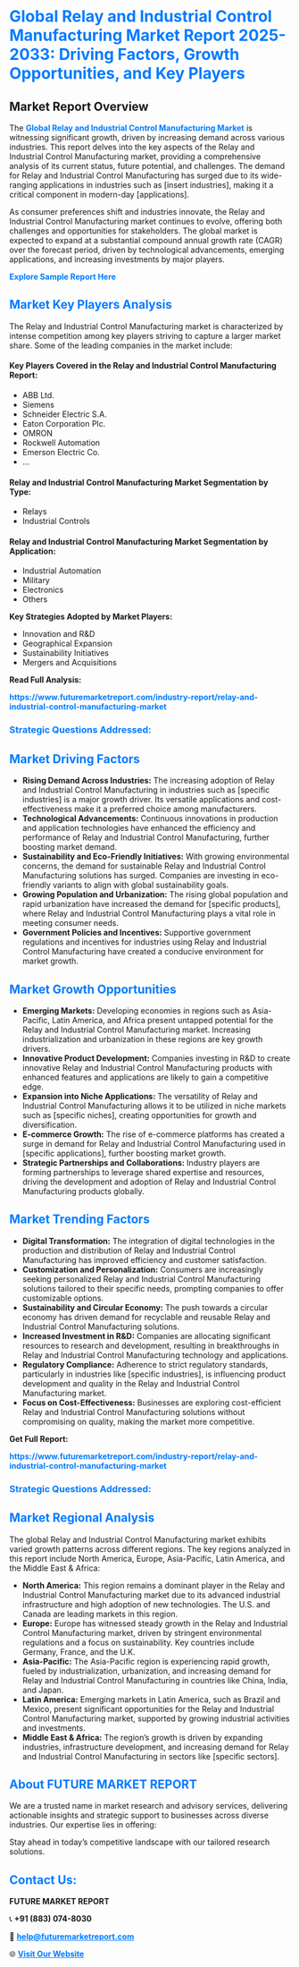 <h1 style="color: #007BFF;">Global Relay and Industrial Control Manufacturing Market Report 2025-2033: Driving Factors, Growth Opportunities, and Key Players</h1>

<section id="overview">
<h2>Market Report Overview</h2>
<p>The <a href="https://www.futuremarketreport.com/industry-report/relay-and-industrial-control-manufacturing-market" style="color: #007BFF; text-decoration: none;"><strong>Global Relay and Industrial Control Manufacturing Market</strong></a> is witnessing significant growth, driven by increasing demand across various industries. This report delves into the key aspects of the Relay and Industrial Control Manufacturing market, providing a comprehensive analysis of its current status, future potential, and challenges. The demand for Relay and Industrial Control Manufacturing has surged due to its wide-ranging applications in industries such as [insert industries], making it a critical component in modern-day [applications].</p>
<p>As consumer preferences shift and industries innovate, the Relay and Industrial Control Manufacturing market continues to evolve, offering both challenges and opportunities for stakeholders. The global market is expected to expand at a substantial compound annual growth rate (CAGR) over the forecast period, driven by technological advancements, emerging applications, and increasing investments by major players.</p>
</section>

<section id="overview">
<p><a href="https://www.futuremarketreport.com/request-sample/reportId=106123" style="color: #007BFF; text-decoration: none;"><strong>Explore Sample Report Here</strong></a></p>
</section>

<section id="key-players">
<h2 style="color: #007BFF;">Market Key Players Analysis</h2>
<p>The Relay and Industrial Control Manufacturing market is characterized by intense competition among key players striving to capture a larger market share. Some of the leading companies in the market include:</p>
<h4>Key Players Covered in the Relay and Industrial Control Manufacturing Report:</h4>
<ul><li>ABB Ltd.</li><li>Siemens</li><li>Schneider Electric S.A.</li><li>Eaton Corporation Plc.</li><li>OMRON</li><li>Rockwell Automation</li><li>Emerson Electric Co.</li><li>...</li></ul>
<h4>Relay and Industrial Control Manufacturing Market Segmentation by Type:</h4>
<ul><li>Relays</li><li>Industrial Controls</li></ul>

<h4>Relay and Industrial Control Manufacturing Market Segmentation by Application:</h4>
<ul><li>Industrial Automation</li><li>Military</li><li>Electronics</li><li>Others</li></ul>
<p><strong>Key Strategies Adopted by Market Players:</strong></p>
<ul>
<li>Innovation and R&D</li>
<li>Geographical Expansion</li>
<li>Sustainability Initiatives</li>
<li>Mergers and Acquisitions</li>
</ul>
</section>

<section>
<p><strong>Read Full Analysis: </strong></p><a href="https://www.futuremarketreport.com/industry-report/relay-and-industrial-control-manufacturing-market" style="color: #007BFF; text-decoration: none;"><strong>https://www.futuremarketreport.com/industry-report/relay-and-industrial-control-manufacturing-market</strong></a>
<h3 style="color: #007BFF;">Strategic Questions Addressed:</h3>
</section>

<section id="driving-factors">
<h2 style="color: #007BFF;">Market Driving Factors</h2>
<ul>
<li><strong>Rising Demand Across Industries:</strong> The increasing adoption of Relay and Industrial Control Manufacturing in industries such as [specific industries] is a major growth driver. Its versatile applications and cost-effectiveness make it a preferred choice among manufacturers.</li>
<li><strong>Technological Advancements:</strong> Continuous innovations in production and application technologies have enhanced the efficiency and performance of Relay and Industrial Control Manufacturing, further boosting market demand.</li>
<li><strong>Sustainability and Eco-Friendly Initiatives:</strong> With growing environmental concerns, the demand for sustainable Relay and Industrial Control Manufacturing solutions has surged. Companies are investing in eco-friendly variants to align with global sustainability goals.</li>
<li><strong>Growing Population and Urbanization:</strong> The rising global population and rapid urbanization have increased the demand for [specific products], where Relay and Industrial Control Manufacturing plays a vital role in meeting consumer needs.</li>
<li><strong>Government Policies and Incentives:</strong> Supportive government regulations and incentives for industries using Relay and Industrial Control Manufacturing have created a conducive environment for market growth.</li>
</ul>
</section>

<section id="growth-opportunities">
<h2 style="color: #007BFF;">Market Growth Opportunities</h2>
<ul>
<li><strong>Emerging Markets:</strong> Developing economies in regions such as Asia-Pacific, Latin America, and Africa present untapped potential for the Relay and Industrial Control Manufacturing market. Increasing industrialization and urbanization in these regions are key growth drivers.</li>
<li><strong>Innovative Product Development:</strong> Companies investing in R&D to create innovative Relay and Industrial Control Manufacturing products with enhanced features and applications are likely to gain a competitive edge.</li>
<li><strong>Expansion into Niche Applications:</strong> The versatility of Relay and Industrial Control Manufacturing allows it to be utilized in niche markets such as [specific niches], creating opportunities for growth and diversification.</li>
<li><strong>E-commerce Growth:</strong> The rise of e-commerce platforms has created a surge in demand for Relay and Industrial Control Manufacturing used in [specific applications], further boosting market growth.</li>
<li><strong>Strategic Partnerships and Collaborations:</strong> Industry players are forming partnerships to leverage shared expertise and resources, driving the development and adoption of Relay and Industrial Control Manufacturing products globally.</li>
</ul>
</section>

<section id="trending-factors">
<h2 style="color: #007BFF;">Market Trending Factors</h2>
<ul>
<li><strong>Digital Transformation:</strong> The integration of digital technologies in the production and distribution of Relay and Industrial Control Manufacturing has improved efficiency and customer satisfaction.</li>
<li><strong>Customization and Personalization:</strong> Consumers are increasingly seeking personalized Relay and Industrial Control Manufacturing solutions tailored to their specific needs, prompting companies to offer customizable options.</li>
<li><strong>Sustainability and Circular Economy:</strong> The push towards a circular economy has driven demand for recyclable and reusable Relay and Industrial Control Manufacturing solutions.</li>
<li><strong>Increased Investment in R&D:</strong> Companies are allocating significant resources to research and development, resulting in breakthroughs in Relay and Industrial Control Manufacturing technology and applications.</li>
<li><strong>Regulatory Compliance:</strong> Adherence to strict regulatory standards, particularly in industries like [specific industries], is influencing product development and quality in the Relay and Industrial Control Manufacturing market.</li>
<li><strong>Focus on Cost-Effectiveness:</strong> Businesses are exploring cost-efficient Relay and Industrial Control Manufacturing solutions without compromising on quality, making the market more competitive.</li>
</ul>
</section>

<section>
<p><strong>Get Full Report: </strong></p><a href="https://www.futuremarketreport.com/industry-report/relay-and-industrial-control-manufacturing-market" style="color: #007BFF; text-decoration: none;"><strong>https://www.futuremarketreport.com/industry-report/relay-and-industrial-control-manufacturing-market</strong></a>
<h3 style="color: #007BFF;">Strategic Questions Addressed:</h3>
</section>


<section id="regional-analysis">
<h2 style="color: #007BFF;">Market Regional Analysis</h2>
<p>The global Relay and Industrial Control Manufacturing market exhibits varied growth patterns across different regions. The key regions analyzed in this report include North America, Europe, Asia-Pacific, Latin America, and the Middle East & Africa:</p>
<ul>
<li><strong>North America:</strong> This region remains a dominant player in the Relay and Industrial Control Manufacturing market due to its advanced industrial infrastructure and high adoption of new technologies. The U.S. and Canada are leading markets in this region.</li>
<li><strong>Europe:</strong> Europe has witnessed steady growth in the Relay and Industrial Control Manufacturing market, driven by stringent environmental regulations and a focus on sustainability. Key countries include Germany, France, and the U.K.</li>
<li><strong>Asia-Pacific:</strong> The Asia-Pacific region is experiencing rapid growth, fueled by industrialization, urbanization, and increasing demand for Relay and Industrial Control Manufacturing in countries like China, India, and Japan.</li>
<li><strong>Latin America:</strong> Emerging markets in Latin America, such as Brazil and Mexico, present significant opportunities for the Relay and Industrial Control Manufacturing market, supported by growing industrial activities and investments.</li>
<li><strong>Middle East & Africa:</strong> The region’s growth is driven by expanding industries, infrastructure development, and increasing demand for Relay and Industrial Control Manufacturing in sectors like [specific sectors].</li>
</ul>
</section>

<footer>
<h2 style="color: #007BFF;">About FUTURE MARKET REPORT</h2>
<p>We are a trusted name in market research and advisory services, delivering actionable insights and strategic support to businesses across diverse industries. Our expertise lies in offering:</p>

<p>Stay ahead in today’s competitive landscape with our tailored research solutions.</p>

<h2 style="color: #007BFF;">Contact Us:</h2>
<p><strong>FUTURE MARKET REPORT</strong></p>
<p>📞 <strong>+91 (883) 074-8030</strong></p>
<p>📧 <strong><a href="mailto:help@futuremarketreport.com" style="color: #007BFF;">help@futuremarketreport.com</a></strong></p>
<p>🌐 <strong><a href="https://www.futuremarketreport.com/" style="color: #007BFF;">Visit Our Website</a></strong></p>
</footer>